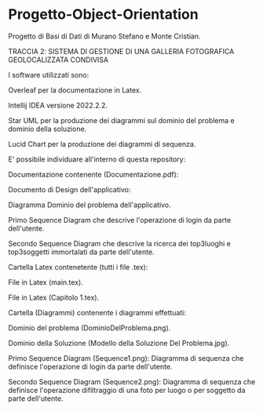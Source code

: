 # Progetto-Object-Orientation
Progetto di Basi di Dati di Murano Stefano e Monte Cristian.

TRACCIA 2: SISTEMA DI GESTIONE DI UNA GALLERIA FOTOGRAFICA GEOLOCALIZZATA CONDIVISA

I software utilizzati sono:

Overleaf per la documentazione in Latex.

Intellij IDEA versione 2022.2.2.

Star UML per la produzione dei diagrammi sul dominio del problema e dominio della soluzione.

Lucid Chart per la produzione dei diagrammi di sequenza.

E' possibile individuare all'interno di questa repository:

Documentazione contenente (Documentazione.pdf):

Documento di Design dell'applicativo:

Diagramma Dominio del problema dell'applicativo.

Primo Sequence Diagram che descrive l'operazione di login da parte dell'utente.

Secondo Sequence Diagram che descrive la ricerca dei top3luoghi e top3soggetti immortalati da parte dell'utente.

Cartella Latex contenetente (tutti i file .tex):

File in Latex (main.tex).

File in Latex (Capitolo 1.tex).

Cartella (Diagrammi) contenente i diagrammi effettuati:

Dominio del problema (DominioDelProblema.png).

Dominio della Soluzione (Modello della Soluzione Del Problema.jpg).

Primo Sequence Diagram (Sequence1.png): Diagramma di sequenza che definisce l'operazione di login da parte dell'utente.

Secondo Sequence Diagram (Sequence2.png): Diagramma di sequenza che definisce l'operazione difiltraggio di una foto per luogo o per soggetto da parte dell'utente.

